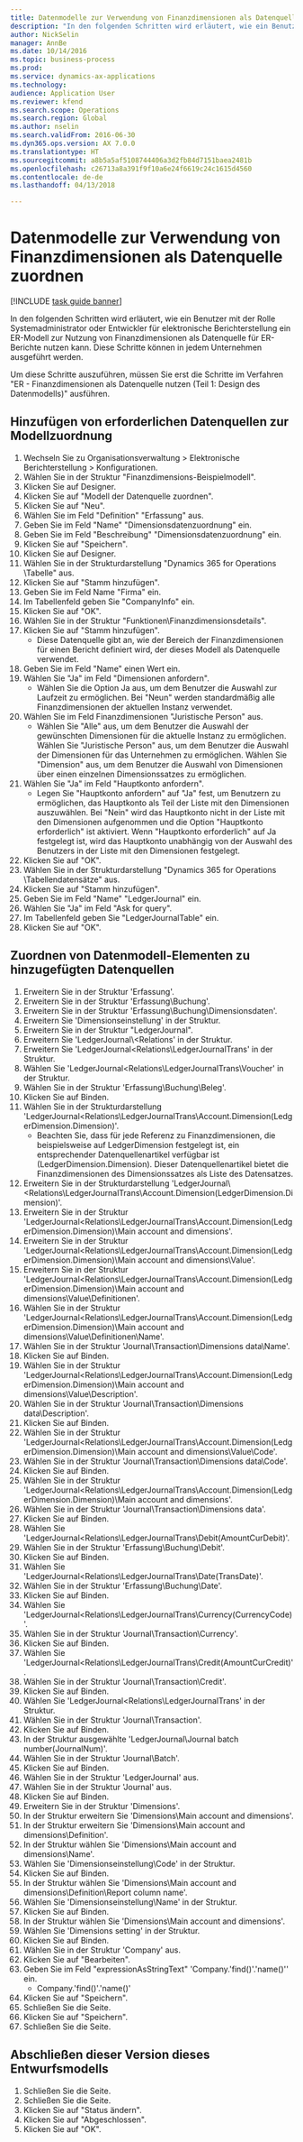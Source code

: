 ```yaml
--- 
title: Datenmodelle zur Verwendung von Finanzdimensionen als Datenquelle zuordnen
description: "In den folgenden Schritten wird erläutert, wie ein Benutzer mit der Rolle Systemadministrator oder Entwickler für elektronische Berichterstellung ein ER-Modell zur Nutzung von Finanzdimensionen als Datenquelle für ER-Berichte nutzen kann."
author: NickSelin
manager: AnnBe
ms.date: 10/14/2016
ms.topic: business-process
ms.prod: 
ms.service: dynamics-ax-applications
ms.technology: 
audience: Application User
ms.reviewer: kfend
ms.search.scope: Operations
ms.search.region: Global
ms.author: nselin
ms.search.validFrom: 2016-06-30
ms.dyn365.ops.version: AX 7.0.0
ms.translationtype: HT
ms.sourcegitcommit: a8b5a5af5108744406a3d2fb84d7151baea2481b
ms.openlocfilehash: c26713a8a391f9f10a6e24f6619c24c1615d4560
ms.contentlocale: de-de
ms.lasthandoff: 04/13/2018

---
```

# <a name="map-models--to-use-financial-dimensions-as-a-data-source"></a>Datenmodelle zur Verwendung von Finanzdimensionen als Datenquelle zuordnen 

[!INCLUDE [task guide banner](../../includes/task-guide-banner.md)]

In den folgenden Schritten wird erläutert, wie ein Benutzer mit der Rolle Systemadministrator oder Entwickler für elektronische Berichterstellung ein ER-Modell zur Nutzung von Finanzdimensionen als Datenquelle für ER-Berichte nutzen kann. Diese Schritte können in jedem Unternehmen ausgeführt werden.

Um diese Schritte auszuführen, müssen Sie erst die Schritte im Verfahren "ER - Finanzdimensionen als Datenquelle nutzen (Teil 1: Design des Datenmodells)" ausführen.


## <a name="add-required-data-sources-to-model-mapping"></a>Hinzufügen von erforderlichen Datenquellen zur Modellzuordnung
1. Wechseln Sie zu Organisationsverwaltung > Elektronische Berichterstellung > Konfigurationen.
2. Wählen Sie in der Struktur "Finanzdimensions-Beispielmodell".
3. Klicken Sie auf Designer.
4. Klicken Sie auf "Modell der Datenquelle zuordnen".
5. Klicken Sie auf "Neu".
6. Wählen Sie im Feld "Definition" "Erfassung" aus.
7. Geben Sie im Feld "Name" "Dimensionsdatenzuordnung" ein.
8. Geben Sie im Feld "Beschreibung" "Dimensionsdatenzuordnung" ein.
9. Klicken Sie auf "Speichern".
10. Klicken Sie auf Designer.
11. Wählen Sie in der Strukturdarstellung "Dynamics 365 for Operations \Tabelle" aus.
12. Klicken Sie auf "Stamm hinzufügen".
13. Geben Sie im Feld Name "Firma" ein.
14. Im Tabellenfeld geben Sie "CompanyInfo" ein.
15. Klicken Sie auf "OK".
16. Wählen Sie in der Struktur "Funktionen\Finanzdimensionsdetails".
17. Klicken Sie auf "Stamm hinzufügen".
    * Diese Datenquelle gibt an, wie der Bereich der Finanzdimensionen für einen Bericht definiert wird, der dieses Modell als Datenquelle verwendet.  
18. Geben Sie im Feld "Name" einen Wert ein.
19. Wählen Sie "Ja" im Feld "Dimensionen anfordern".
    * Wählen Sie die Option Ja aus, um dem Benutzer die Auswahl zur Laufzeit zu ermöglichen. Bei "Neun" werden standardmäßig alle Finanzdimensionen der aktuellen Instanz verwendet.  
20. Wählen Sie im Feld Finanzdimensionen "Juristische Person" aus.
    * Wählen Sie "Alle" aus, um dem Benutzer die Auswahl der gewünschten Dimensionen für die aktuelle Instanz zu ermöglichen.  Wählen Sie "Juristische Person" aus, um dem Benutzer die Auswahl der Dimensionen für das Unternehmen zu ermöglichen.  Wählen Sie "Dimension" aus, um dem Benutzer die Auswahl von Dimensionen über einen einzelnen Dimensionssatzes zu ermöglichen.  
21. Wählen Sie "Ja" im Feld "Hauptkonto anfordern".
    * Legen Sie "Hauptkonto anfordern" auf "Ja" fest, um Benutzern zu ermöglichen, das Hauptkonto als Teil der Liste mit den Dimensionen auszuwählen.   Bei "Nein" wird das Hauptkonto nicht in der Liste mit den Dimensionen aufgenommen und die Option "Hauptkonto erforderlich" ist aktiviert. Wenn "Hauptkonto erforderlich" auf Ja festgelegt ist, wird das Hauptkonto unabhängig von der Auswahl des Benutzers in der Liste mit den Dimensionen festgelegt.  
22. Klicken Sie auf "OK".
23. Wählen Sie in der Strukturdarstellung "Dynamics 365 for Operations \Tabellendatensätze" aus.
24. Klicken Sie auf "Stamm hinzufügen".
25. Geben Sie im Feld "Name" "LedgerJournal" ein.
26. Wählen Sie "Ja" im Feld "Ask for query".
27. Im Tabellenfeld geben Sie "LedgerJournalTable" ein.
28. Klicken Sie auf "OK".

## <a name="map-data-model-elements-to-added-data-sources"></a>Zuordnen von Datenmodell-Elementen zu hinzugefügten Datenquellen
1. Erweitern Sie in der Struktur 'Erfassung'.
2. Erweitern Sie in der Struktur 'Erfassung\Buchung'.
3. Erweitern Sie in der Struktur 'Erfassung\Buchung\Dimensionsdaten'.
4. Erweitern Sie 'Dimensionseinstellung' in der Struktur.
5. Erweitern Sie in der Struktur "LedgerJournal".
6. Erweitern Sie 'LedgerJournal\\<Relations' in der Struktur.
7. Erweitern Sie 'LedgerJournal\<Relations\LedgerJournalTrans' in der Struktur.
8. Wählen Sie 'LedgerJournal\<Relations\LedgerJournalTrans\Voucher' in der Struktur.
9. Wählen Sie in der Struktur 'Erfassung\Buchung\Beleg'.
10. Klicken Sie auf Binden.
11. Wählen Sie in der Strukturdarstellung 'LedgerJournal\<Relations\LedgerJournalTrans\Account.Dimension(LedgerDimension.Dimension)'.
    * Beachten Sie, dass für jede Referenz zu Finanzdimensionen, die beispielsweise auf LedgerDimension festgelegt ist, ein entsprechender Datenquellenartikel verfügbar ist (LedgerDimension.Dimension). Dieser Datenquellenartikel bietet die Finanzdimensionen des Dimensionssatzes als Liste des Datensatzes.  
12. Erweitern Sie in der Strukturdarstellung 'LedgerJournal\\<Relations\LedgerJournalTrans\Account.Dimension(LedgerDimension.Dimension)'.
13. Erweitern Sie in der Struktur 'LedgerJournal\<Relations\LedgerJournalTrans\Account.Dimension(LedgerDimension.Dimension)\Main account and dimensions'.
14. Erweitern Sie in der Struktur 'LedgerJournal\<Relations\LedgerJournalTrans\Account.Dimension(LedgerDimension.Dimension)\Main account and dimensions\Value'.
15. Erweitern Sie in der Struktur 'LedgerJournal\<Relations\LedgerJournalTrans\Account.Dimension(LedgerDimension.Dimension)\Main account and dimensions\Value\Definitionen'.
16. Wählen Sie in der Struktur 'LedgerJournal\<Relations\LedgerJournalTrans\Account.Dimension(LedgerDimension.Dimension)\Main account and dimensions\Value\Definitionen\Name'.
17. Wählen Sie in der Struktur 'Journal\Transaction\Dimensions data\Name'.
18. Klicken Sie auf Binden.
19. Wählen Sie in der Struktur 'LedgerJournal\<Relations\LedgerJournalTrans\Account.Dimension(LedgerDimension.Dimension)\Main account and dimensions\Value\Description'.
20. Wählen Sie in der Struktur 'Journal\Transaction\Dimensions data\Description'.
21. Klicken Sie auf Binden.
22. Wählen Sie in der Struktur 'LedgerJournal\<Relations\LedgerJournalTrans\Account.Dimension(LedgerDimension.Dimension)\Main account and dimensions\Value\Code'.
23. Wählen Sie in der Struktur 'Journal\Transaction\Dimensions data\Code'.
24. Klicken Sie auf Binden.
25. Wählen Sie in der Struktur 'LedgerJournal\<Relations\LedgerJournalTrans\Account.Dimension(LedgerDimension.Dimension)\Main account and dimensions'.
26. Wählen Sie in der Struktur 'Journal\Transaction\Dimensions data'.
27. Klicken Sie auf Binden.
28. Wählen Sie 'LedgerJournal\<Relations\LedgerJournalTrans\Debit(AmountCurDebit)'.
29. Wählen Sie in der Struktur 'Erfassung\Buchung\Debit'.
30. Klicken Sie auf Binden.
31. Wählen Sie 'LedgerJournal\<Relations\LedgerJournalTrans\Date(TransDate)'.
32. Wählen Sie in der Struktur 'Erfassung\Buchung\Date'.
33. Klicken Sie auf Binden.
34. Wählen Sie 'LedgerJournal\<Relations\LedgerJournalTrans\Currency(CurrencyCode)'.
35. Wählen Sie in der Struktur 'Journal\Transaction\Currency'.
36. Klicken Sie auf Binden.
37. Wählen Sie 'LedgerJournal\<Relations\LedgerJournalTrans\Credit(AmountCurCredit)'.
38. Wählen Sie in der Struktur 'Journal\Transaction\Credit'.
39. Klicken Sie auf Binden.
40. Wählen Sie 'LedgerJournal\<Relations\LedgerJournalTrans' in der Struktur.
41. Wählen Sie in der Struktur 'Journal\Transaction'.
42. Klicken Sie auf Binden.
43. In der Struktur ausgewählte 'LedgerJournal\Journal batch number(JournalNum)'.
44. Wählen Sie in der Struktur 'Journal\Batch'.
45. Klicken Sie auf Binden.
46. Wählen Sie in der Struktur 'LedgerJournal' aus.
47. Wählen Sie in der Struktur 'Journal' aus.
48. Klicken Sie auf Binden.
49. Erweitern Sie in der Struktur 'Dimensions'.
50. In der Struktur erweitern Sie 'Dimensions\Main account and dimensions'.
51. In der Struktur erweitern Sie 'Dimensions\Main account and dimensions\Definition'.
52. In der Struktur wählen Sie 'Dimensions\Main account and dimensions\Name'.
53. Wählen Sie 'Dimensionseinstellung\Code' in der Struktur.
54. Klicken Sie auf Binden.
55. In der Struktur wählen Sie 'Dimensions\Main account and dimensions\Definition\Report column name'.
56. Wählen Sie 'Dimensionseinstellung\Name' in der Struktur.
57. Klicken Sie auf Binden.
58. In der Struktur wählen Sie 'Dimensions\Main account and dimensions'.
59. Wählen Sie 'Dimensions setting' in der Struktur.
60. Klicken Sie auf Binden.
61. Wählen Sie in der Struktur 'Company' aus.
62. Klicken Sie auf "Bearbeiten".
63. Geben Sie im Feld "expressionAsStringText" 'Company.'find()'.'name()'' ein.
    * Company.'find()'.'name()'  
64. Klicken Sie auf "Speichern".
65. Schließen Sie die Seite.
66. Klicken Sie auf "Speichern".
67. Schließen Sie die Seite.

## <a name="complete-this-draft-models-version"></a>Abschließen dieser Version dieses Entwurfsmodells
1. Schließen Sie die Seite.
2. Schließen Sie die Seite.
3. Klicken Sie auf "Status ändern".
4. Klicken Sie auf "Abgeschlossen".
5. Klicken Sie auf "OK".


